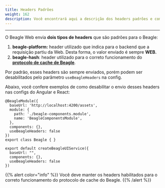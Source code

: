 ```yaml
---
title: Headers Padrões
weight: 162
description: Você encontrará aqui a descrição dos headers padrões e como desabilitados
---
```


---

O Beagle Web envia **dois tipos de headers** que são padrões para o Beagle:

1. **beagle-platform:** header utilizado que indica para o backend que a requisição partiu da Web. Desta forma, o valor enviado é sempre **WEB.** 
2. **beagle-hash**: header utilizado para o correto funcionamento do [**protocolo de cache de Beagle**](../../cache/#como-o-protocolo-de-cache-funciona). 

Por padrão, esses headers são sempre enviados, porém podem ser desabilitados pelo parâmetro `useBeagleHeaders` na config. 

Abaixo, você confere exemplos de como desabilitar o envio desses headers nas configs do Angular e React:



```text
@BeagleModule({
  baseUrl: 'http://localhost:4200/assets',
  module: {
    path: './beagle-components.module',
    name: 'BeagleComponentsModule',
  },
  components: {},
  useBeagleHeaders: false
})
export class Beagle { }
```



```text
export default createBeagleUIService({
  baseUrl: "",
  components: {},
  useBeagleHeaders: false
})
```



{{% alert color="info" %}}
Você deve manter os headers habilitados para o correto funcionamento do protocolo de cache do Beagle.
{{% /alert %}}
